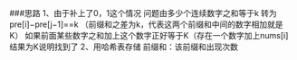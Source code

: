 ###思路
 1、由于补上了0，1这个情况 问题由多少个连续数字之和等于k 转为
 pre[i]−pre[j−1]==k （前缀和之差为k，代表这两个前缀和中间的数字相加就是K）
 如果前面某些数字之和加上这个数字正好等于K（存在一个数字加上nums[i]结果为K说明找到了
 2、用哈希表存储 前缀和：该前缀和出现次数